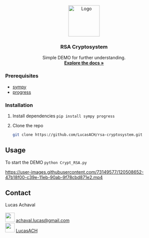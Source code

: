 <!-- PROJECT LOGO -->
<br />
<p align="center">
  <a href="https://github.com/othneildrew/Best-README-Template">
    <img src="https://avatars3.githubusercontent.com/u/73149577?s=460&u=1baa1defb9904624d7aad76ec37dc76d2b230c0a&v=4" alt="Logo" width="100" height="100">
  </a>

  <h3 align="center">RSA Cryptosystem</h3>

  <p align="center">
    Simple DEMO for further understanding.
    <br />
    <a href="https://github.com/LucasACH/rsa-cryptosystem"><strong>Explore the docs »</strong></a>
  </p>
</p>

<!-- PREREQUISITES -->

### Prerequisites

* [sympy](https://pypi.org/project/sympy/) 
* [progress](https://pypi.org/project/progress/)

### Installation

1. Install dependencies
 ``` pip install sympy progress ```
  
3. Clone the repo
   ```sh
   git clone https://github.com/LucasACH/rsa-cryptosystem.git
   ```
   
<!-- USAGE EXAMPLES -->
## Usage

To start the DEMO ``` python Crypt_RSA.py ```

https://user-images.githubusercontent.com/73149577/120508652-47b18f00-c39e-11eb-90ab-9f78cbd871e2.mp4


<!-- CONTACT -->

## Contact

Lucas Achaval <br />
<br />
<img src="https://logos-marcas.com/wp-content/uploads/2020/11/Gmail-Logo.png" width="30"> achaval.lucas@gmail.com
<br />
<img src="https://upload.wikimedia.org/wikipedia/commons/thumb/e/ef/Stack_Overflow_icon.svg/768px-Stack_Overflow_icon.svg.png" width="30"> [LucasACH](https://stackoverflow.com/users/14665518/lucasach)
